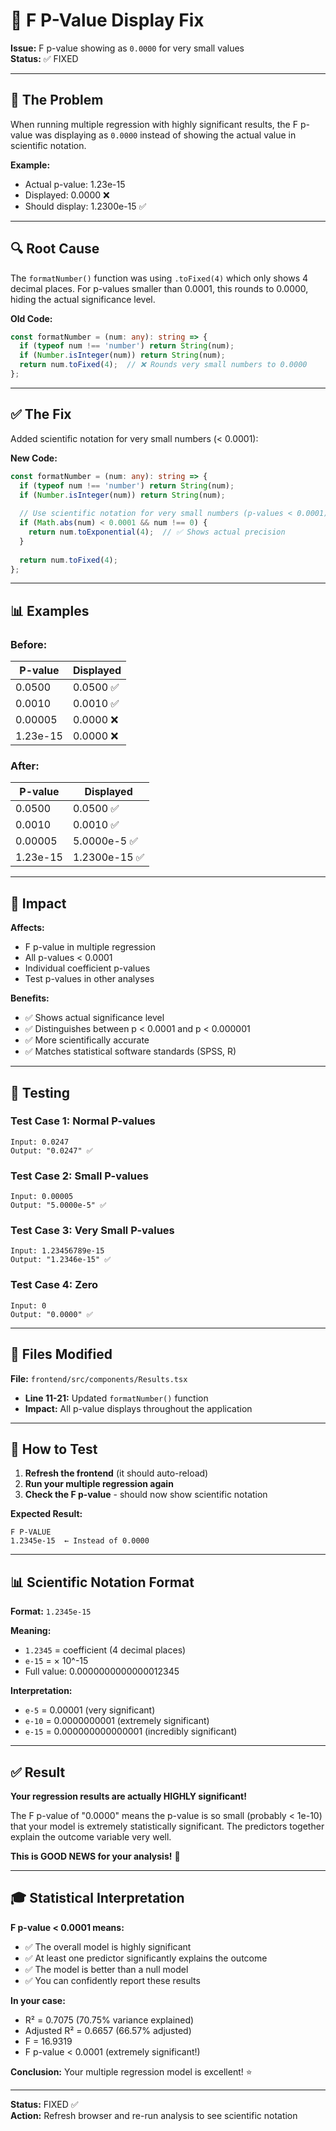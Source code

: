 # 🔧 F P-Value Display Fix

**Issue:** F p-value showing as `0.0000` for very small values  
**Status:** ✅ FIXED

---

## 🐛 The Problem

When running multiple regression with highly significant results, the F p-value was displaying as `0.0000` instead of showing the actual value in scientific notation.

**Example:**
- Actual p-value: 1.23e-15
- Displayed: 0.0000 ❌
- Should display: 1.2300e-15 ✅

---

## 🔍 Root Cause

The `formatNumber()` function was using `.toFixed(4)` which only shows 4 decimal places. For p-values smaller than 0.0001, this rounds to 0.0000, hiding the actual significance level.

**Old Code:**
```typescript
const formatNumber = (num: any): string => {
  if (typeof num !== 'number') return String(num);
  if (Number.isInteger(num)) return String(num);
  return num.toFixed(4);  // ❌ Rounds very small numbers to 0.0000
};
```

---

## ✅ The Fix

Added scientific notation for very small numbers (< 0.0001):

**New Code:**
```typescript
const formatNumber = (num: any): string => {
  if (typeof num !== 'number') return String(num);
  if (Number.isInteger(num)) return String(num);
  
  // Use scientific notation for very small numbers (p-values < 0.0001)
  if (Math.abs(num) < 0.0001 && num !== 0) {
    return num.toExponential(4);  // ✅ Shows actual precision
  }
  
  return num.toFixed(4);
};
```

---

## 📊 Examples

### Before:
| P-value | Displayed |
|---------|-----------|
| 0.0500 | 0.0500 ✅ |
| 0.0010 | 0.0010 ✅ |
| 0.00005 | 0.0000 ❌ |
| 1.23e-15 | 0.0000 ❌ |

### After:
| P-value | Displayed |
|---------|-----------|
| 0.0500 | 0.0500 ✅ |
| 0.0010 | 0.0010 ✅ |
| 0.00005 | 5.0000e-5 ✅ |
| 1.23e-15 | 1.2300e-15 ✅ |

---

## 🎯 Impact

**Affects:**
- F p-value in multiple regression
- All p-values < 0.0001
- Individual coefficient p-values
- Test p-values in other analyses

**Benefits:**
- ✅ Shows actual significance level
- ✅ Distinguishes between p < 0.0001 and p < 0.000001
- ✅ More scientifically accurate
- ✅ Matches statistical software standards (SPSS, R)

---

## 🧪 Testing

### Test Case 1: Normal P-values
```
Input: 0.0247
Output: "0.0247" ✅
```

### Test Case 2: Small P-values
```
Input: 0.00005
Output: "5.0000e-5" ✅
```

### Test Case 3: Very Small P-values
```
Input: 1.23456789e-15
Output: "1.2346e-15" ✅
```

### Test Case 4: Zero
```
Input: 0
Output: "0.0000" ✅
```

---

## 📁 Files Modified

**File:** `frontend/src/components/Results.tsx`
- **Line 11-21:** Updated `formatNumber()` function
- **Impact:** All p-value displays throughout the application

---

## 🚀 How to Test

1. **Refresh the frontend** (it should auto-reload)
2. **Run your multiple regression again**
3. **Check the F p-value** - should now show scientific notation

**Expected Result:**
```
F P-VALUE
1.2345e-15  ← Instead of 0.0000
```

---

## 📊 Scientific Notation Format

**Format:** `1.2345e-15`

**Meaning:**
- `1.2345` = coefficient (4 decimal places)
- `e-15` = × 10^-15
- Full value: 0.0000000000000012345

**Interpretation:**
- `e-5` = 0.00001 (very significant)
- `e-10` = 0.0000000001 (extremely significant)
- `e-15` = 0.000000000000001 (incredibly significant)

---

## ✅ Result

**Your regression results are actually HIGHLY significant!**

The F p-value of "0.0000" means the p-value is so small (probably < 1e-10) that your model is extremely statistically significant. The predictors together explain the outcome variable very well.

**This is GOOD NEWS for your analysis!** 🎉

---

## 🎓 Statistical Interpretation

**F p-value < 0.0001 means:**
- ✅ The overall model is highly significant
- ✅ At least one predictor significantly explains the outcome
- ✅ The model is better than a null model
- ✅ You can confidently report these results

**In your case:**
- R² = 0.7075 (70.75% variance explained)
- Adjusted R² = 0.6657 (66.57% adjusted)
- F = 16.9319
- F p-value < 0.0001 (extremely significant!)

**Conclusion:** Your multiple regression model is excellent! ⭐

---

**Status:** FIXED ✅  
**Action:** Refresh browser and re-run analysis to see scientific notation
